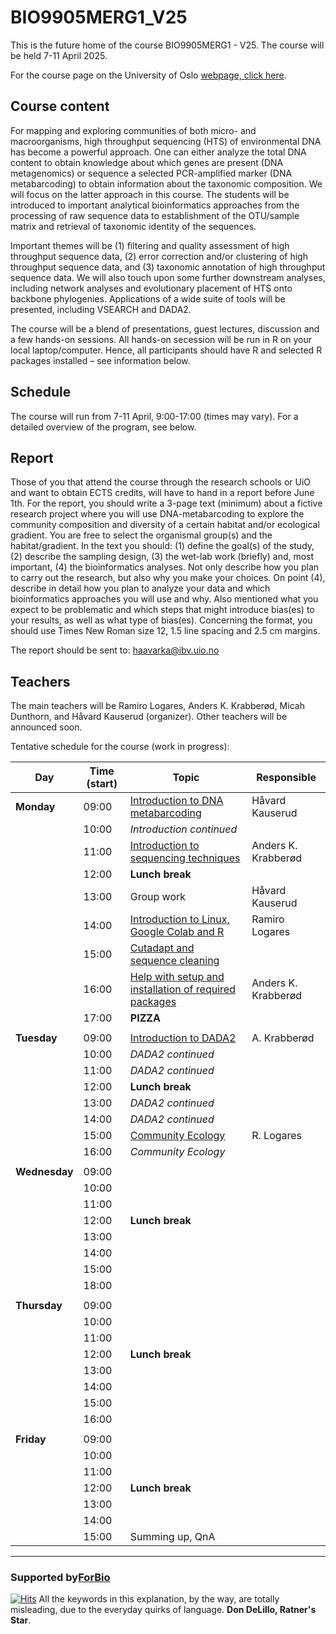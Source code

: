 # BIO9905MERG1_V25
This is the future home of the course BIO9905MERG1 - V25. The course will be held 7-11 April 2025. 

For the course page on the University of Oslo [webpage, click here](https://www.uio.no/studier/emner/matnat/ibv/BIO9905MERG1/).

## Course content
For mapping and exploring communities of both micro- and macroorganisms, high throughput sequencing (HTS) of environmental DNA has become a powerful approach. One can either analyze the total DNA content to obtain knowledge about which genes are present (DNA metagenomics) or sequence a selected PCR-amplified marker (DNA metabarcoding) to obtain information about the taxonomic composition. We will focus on the latter approach in this course. The students will be introduced to important analytical bioinformatics approaches from the processing of raw sequence data to establishment of the OTU/sample matrix and retrieval of taxonomic identity of the sequences.

Important themes will be (1) filtering and quality assessment of high throughput sequence data, (2) error correction and/or clustering of high throughput sequence data, and (3) taxonomic annotation of high throughput sequence data. We will also touch upon some further downstream analyses, including network analyses and evolutionary placement of HTS onto backbone phylogenies. Applications of a wide suite of tools will be presented, including VSEARCH and DADA2.

The course will be a blend of presentations, guest lectures, discussion and a few hands-on sessions. All hands-on secession will be run in R on your local laptop/computer. Hence, all participants should have R and selected R packages installed – see information below.

## Schedule

The course will run from 7-11 April, 9:00-17:00 (times may vary). For a detailed overview of the program, see below.

## Report
Those of you that attend the course through the research schools or UiO and want to obtain ECTS credits, will have to hand in a report before June 1th.
For the report, you should write a 3-page text (minimum) about a fictive research project where you will use DNA-metabarcoding to explore the community composition and diversity of a certain habitat and/or ecological gradient. You are free to select the organismal group(s) and the habitat/gradient. In the text you should: (1) define the goal(s) of the study, (2) describe the sampling design, (3) the wet-lab work (briefly) and, most important, (4) the bioinformatics analyses. Not only describe how you plan to carry out the research, but also why you make your choices. On point (4), describe in detail how you plan to analyze your data and which bioinformatics approaches you will use and why. Also mentioned what you expect to be problematic and which steps that might introduce bias(es) to your results, as well as what type of bias(es). Concerning the format, you should use Times New Roman size 12, 1.5 line spacing and 2.5 cm margins.

The report should be sent to: haavarka@ibv.uio.no

## Teachers
The main teachers will be Ramiro Logares, Anders K. Krabberød, Micah Dunthorn, and Håvard Kauserud (organizer). Other teachers will be announced soon.

Tentative schedule for the course (work in progress):

| Day           | Time (start) | Topic                                                                          | Responsible         |
| ------------- | ------------ | ------------------------------------------------------------------------------ | ------------------- |
| **Monday**    | 09:00        | [Introduction to DNA metabarcoding](./Lectures/Lecture_pdfs/Intro_lecture.pdf) | Håvard Kauserud     |
|               | 10:00        | *Introduction continued*                                                       |                     |
|               | 11:00        | [Introduction to sequencing techniques]()                                      | Anders K. Krabberød |
|               | 12:00        | **Lunch break**                                                                |                     |
|               | 13:00        | Group work                                                                     | Håvard Kauserud     |
|               | 14:00        | [Introduction to Linux, Google Colab and R ](./Lectures)                       | Ramiro Logares      |
|               | 15:00        | [Cutadapt and sequence cleaning](Lectures/cutadapt.and.seq.cleaning/)          |                     |
|               | 16:00        | [Help with setup and installation of required packages](./Setup)               | Anders K. Krabberød |
|               | 17:00        | **PIZZA**                                                                      |                     |
|               |              |                                                                                |                     |
| **Tuesday**   | 09:00        | [Introduction to DADA2](Dada2_Pipeline)                                        | A. Krabberød        |
|               | 10:00        | *DADA2 continued*                                                              |                     |
|               | 11:00        | *DADA2 continued*                                                              |                     |
|               | 12:00        | **Lunch break**                                                                |                     |
|               | 13:00        | *DADA2 continued*                                                              |                     |
|               | 14:00        | *DADA2 continued*                                                              |                     |
|               | 15:00        | [Community Ecology](./Lectures/community.ecology.intro/)                       | R. Logares          |
|               | 16:00        | *Community Ecology*                                                            |                     |
|               |              |                                                                                |                     |
| **Wednesday** | 09:00        |                                                                                |                     |
|               | 10:00        |                                                                                |                     |
|               | 11:00        |                                                                                |                     |
|               | 12:00        | **Lunch break**                                                                |                     |
|               | 13:00        |                                                                                |                     |
|               | 14:00        |                                                                                |                     |
|               | 15:00        |                                                                                |                     |
|               | 18:00        |                                                                                |                     |
|               |              |                                                                                |                     |
| **Thursday**  | 09:00        |                                                                                |                     |
|               | 10:00        |                                                                                |                     |
|               | 11:00        |                                                                                |                     |
|               | 12:00        | **Lunch break**                                                                |                     |
|               | 13:00        |                                                                                |                     |
|               | 14:00        |                                                                                |                     |
|               | 15:00        |                                                                                |                     |
|               | 16:00        |                                                                                |                     |
|               |              |                                                                                |                     |
| **Friday**    | 09:00        |                                                                                |                     |
|               | 10:00        |                                                                                |                     |
|               | 11:00        |                                                                                |                     |
|               | 12:00        | **Lunch break**                                                                |                     |
|               | 13:00        |                                                                                |                     |
|               | 14:00        |                                                                                |                     |
|               | 15:00        | Summing up, QnA                                                                |                     |


 ----
### Supported by[ForBio](https://www.forbio.uio.no/)
[![Hits](https://hits.seeyoufarm.com/api/count/incr/badge.svg?url=https%3A%2F%2Fgithub.com%2Fkrabberod%2FBIO9905MERG1_V25&count_bg=%23C83DB3&title_bg=%23555555&icon=&icon_color=%23E7E7E7&title=hits&edge_flat=false)](https://hits.seeyoufarm.com)
All the keywords in this explanation, by the way, are totally misleading, due to the everyday quirks of language. **Don DeLillo, Ratner's Star**.
